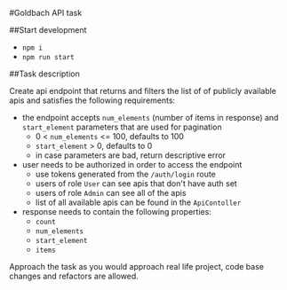 #Goldbach API task

##Start development
- ```npm i```
- ```npm run start```

##Task description

Create api endpoint that returns and filters the list of of publicly available apis and satisfies the following requirements:

* the endpoint accepts `num_elements` (number of items in response) and `start_element` parameters that are used for pagination
    * 0 < `num_elements` <= 100, defaults to 100
    * `start_element` > 0, defaults to 0
    * in case parameters are bad, return descriptive error
* user needs to be authorized in order to access the endpoint
    * use tokens generated from the `/auth/login` route
    * users of role `User` can see apis that don't have auth set
    * users of role `Admin` can see all of the apis
    * list of all available apis can be found in the `ApiContoller`
* response needs to contain the following properties:
    * `count`
    * `num_elements`
    * `start_element`
    * `items`

Approach the task as you would approach real life project, code base changes and refactors are allowed.